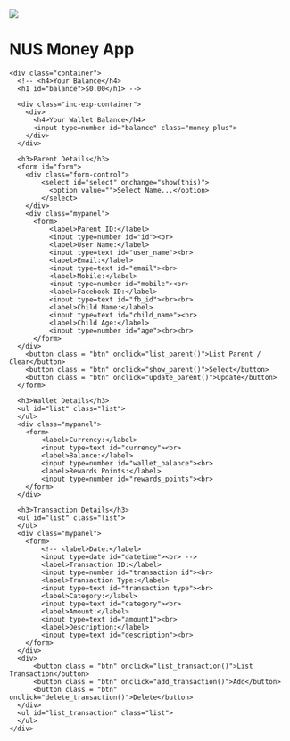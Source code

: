 <html lang="en">
  <head>
    <meta charset="UTF-8" />
    <meta name="viewport" content="width=device-width, initial-scale=1.0" />
    <meta http-equiv="X-UA-Compatible" content="ie=edge" />
    <script src="UpdateParent.js"></script>
    <script src="UpdateTransaction.js"></script>
    <link rel="stylesheet" href="style.css" />
    <title></title>
  </head>
  <body>
    <img src="https://github.com/myeo1/nusmoney/blob/main/logo.PNG">
    <H1>NUS Money App</H1>
    

    <div class="container">
      <!-- <h4>Your Balance</h4>
      <h1 id="balance">$0.00</h1> -->

      <div class="inc-exp-container">
        <div>
          <h4>Your Wallet Balance</h4>
          <input type=number id="balance" class="money plus">
        </div>
      </div>
 
      <h3>Parent Details</h3>
      <form id="form">
        <div class="form-control">
            <select id="select" onchange="show(this)">
              <option value="">Select Name...</option>
            </select>
        </div>
        <div class="mypanel">
          <form>
              <label>Parent ID:</label>
              <input type=number id="id"><br>
              <label>User Name:</label>
              <input type=text id="user_name"><br>
              <label>Email:</label>
              <input type=text id="email"><br>
              <label>Mobile:</label>
              <input type=number id="mobile"><br>
              <label>Facebook ID:</label>
              <input type=text id="fb_id"><br><br>
              <label>Child Name:</label>
              <input type=text id="child_name"><br>
              <label>Child Age:</label>
              <input type=number id="age"><br><br>
          </form>
      </div>
        <button class = "btn" onclick="list_parent()">List Parent / Clear</button>
        <button class = "btn" onclick="show_parent()">Select</button>
        <button class = "btn" onclick="update_parent()">Update</button>
      </form>

      <h3>Wallet Details</h3>
      <ul id="list" class="list">
      </ul>
      <div class="mypanel">
        <form> 
            <label>Currency:</label>
            <input type=text id="currency"><br>
            <label>Balance:</label>
            <input type=number id="wallet_balance"><br>
            <label>Rewards Points:</label>
            <input type=number id="rewards_points"><br>
        </form>
      </div>

      <h3>Transaction Details</h3>
      <ul id="list" class="list">
      </ul>
      <div class="mypanel">
        <form>
            <!-- <label>Date:</label>
            <input type=date id="datetime"><br> -->
            <label>Transaction ID:</label>
            <input type=number id="transaction id"><br>
            <label>Transaction Type:</label>
            <input type=text id="transaction type"><br>
            <label>Category:</label>
            <input type=text id="category"><br>
            <label>Amount:</label>
            <input type=text id="amount1"><br>
            <label>Description:</label>
            <input type=text id="description"><br>
        </form>
      </div>
      <div>
          <button class = "btn" onclick="list_transaction()">List Transaction</button>
          <button class = "btn" onclick="add_transaction()">Add</button>
          <button class = "btn" onclick="delete_transaction()">Delete</button>
      </div> 
      <ul id="list_transaction" class="list">
      </ul>
    </div>
  </body>
</html>
